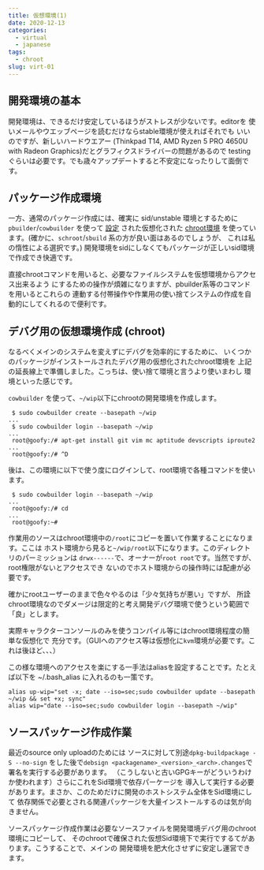 ```yaml
---
title: 仮想環境(1)
date: 2020-12-13
categories:
  - virtual
  - japanese
tags:
  - chroot
slug: virt-01
---
```


## 開発環境の基本

開発環境は、できるだけ安定しているほうがストレスが少ないです。editorを
使いメールやウエッブページを読むだけならstable環境が使えればそれでも
いいのですが、新しいハードウエアー (Thinkpad T14, AMD Ryzen 5 PRO 4650U
with Radeon Graphics)だとグラフィクスドライバーの問題があるので testing
ぐらいは必要です。でも歳々アップデートすると不安定になったりして面倒です。

## パッケージ作成環境

一方、通常のパッケージ作成には、確実に sid/unstable 環境とするために
`pbuilder`/`cowbuilder` を使って
[設定](https://www.debian.org/doc/manuals/debmake-doc/ch03.en.html#pbuilder-setup)
された仮想化された
[chroot環境](https://www.debian.org/doc/manuals/debmake-doc/ch07.en.html#chroot)
を使っています。(確かに、`schroot`/`sbuild` 系の方が良い面はあるのでしょうが、
これは私の惰性による選択です。) 開発環境をsidにしなくてもパッケージが正しいsid環境
で作成でき快適です。

直接chrootコマンドを用いると、必要なファイルシステムを仮想環境からアクセス出来るよう
にするための操作が煩雑になりますが、pbuilder系等のコマンドを用いるとこれらの
連動する付帯操作や作業用の使い捨てシステムの作成を自動的にしてくれるので便利です。

## デバグ用の仮想環境作成 (chroot)

なるべくメインのシステムを変えずにデバグを効率的にするために、
いくつかのパッケージがインストールされたデバグ用の仮想化されたchroot環境を
上記の延長線上で準備しました。こっちは、使い捨て環境と言うより使いまわし
環境といった感じです。

`cowbuilder` を使って、`~/wip`以下にchrootの開発環境を作成します。

```
 $ sudo cowbuilder create --basepath ~/wip
...
 $ sudo cowbuilder login --basepath ~/wip
...
 root@goofy:/# apt-get install git vim mc aptitude devscripts iproute2
...
 root@goofy:/# ^D
```

後は、この環境に以下で使う度にログインして、root環境で各種コマンドを使います。


```
 $ sudo cowbuilder login --basepath ~/wip
...
 root@goofy:/# cd
...
 root@goofy:~#
```

作業用のソースはchroot環境中の`/root`にコピーを置いて作業することになります。ここは
ホスト環境から見ると`~/wip/root`以下になります。このディレクトリのパーミッションは
`drwx------`で、オーナーが`root root`です。当然ですが、root権限がないとアクセスでき
ないのでホスト環境からの操作時には配慮が必要です。

確かにrootユーザーのままで色々やるのは「少々気持ちが悪い」ですが、
所詮chroot環境なのでダメージは限定的と考え開発デバグ環境で使うという範囲で
「良」とします。

実際キャラクターコンソールのみを使うコンパイル等にはchroot環境程度の簡単な仮想化で
充分です。（GUIへのアクセス等は仮想化に`kvm`環境が必要です。これは後ほど、、、）

この様な環境へのアクセスを楽にする一手法はaliasを設定することです。たとえば以下を
~/.bash_alias に入れるのも一策です。

```
alias up-wip="set -x; date --iso=sec;sudo cowbuilder update --basepath ~/wip && set +x; sync"
alias wip="date --iso=sec;sudo cowbuilder login --basepath ~/wip"
```


## ソースパッケージ作成作業

最近のsource only uploadのためには ソースに対して別途`dpkg-buildpackage -S --no-sign`
をした後で`debsign <packagename>_<version>_<arch>.changes`で署名を実行する必要があります。
（こうしないと古いGPGキーがどういうわけか使われます）さらにこれをSid環境で依存パーケージを
導入して実行する必要があります。まさか、このためだけに開発のホストシステム全体をSid環境にして
依存関係で必要とされる関連パッケージを大量インストールするのは気が向きません。

ソースパッケージ作成作業は必要なソースファイルを開発環境デバグ用のchroot環境にコピーして、
そのchrootで確保された仮想Sid環境下で実行でするてがあります。こうすることで、メインの
開発環境を肥大化させずに安定し運営できます。

<!-- vim: sw=2 sts=2 et se ai tw=79: -->
